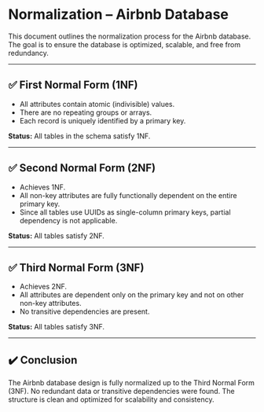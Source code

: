 # Normalization – Airbnb Database

This document outlines the normalization process for the Airbnb database. The goal is to ensure the database is optimized, scalable, and free from redundancy.

---

## ✅ First Normal Form (1NF)

- All attributes contain atomic (indivisible) values.
- There are no repeating groups or arrays.
- Each record is uniquely identified by a primary key.

**Status:** All tables in the schema satisfy 1NF.

---

## ✅ Second Normal Form (2NF)

- Achieves 1NF.
- All non-key attributes are fully functionally dependent on the entire primary key.
- Since all tables use UUIDs as single-column primary keys, partial dependency is not applicable.

**Status:** All tables satisfy 2NF.

---

## ✅ Third Normal Form (3NF)

- Achieves 2NF.
- All attributes are dependent only on the primary key and not on other non-key attributes.
- No transitive dependencies are present.

**Status:** All tables satisfy 3NF.

---

## ✔️ Conclusion

The Airbnb database design is fully normalized up to the Third Normal Form (3NF). No redundant data or transitive dependencies were found. The structure is clean and optimized for scalability and consistency.
